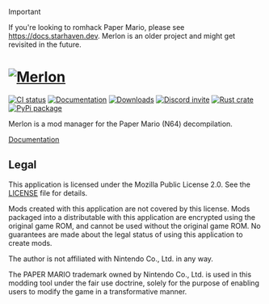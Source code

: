 > [!IMPORTANT]  
> If you're looking to romhack Paper Mario, please see https://docs.starhaven.dev. Merlon is an older project and might get revisited in the future.

# [![Merlon](assets/logo/logotype.png)](https://merlon.readthedocs.io)

[![CI status](https://img.shields.io/github/actions/workflow/status/nanaian/merlon/release.yml?branch=main)](https://github.com/nanaian/merlon/actions)
[![Documentation](https://img.shields.io/readthedocs/merlon)](https://merlon.readthedocs.io)
[![Downloads](https://img.shields.io/github/downloads/nanaian/merlon/total)](https://github.com/nanaian/merlon/releases)
[![Discord invite](https://img.shields.io/discord/279322074412089344?color=%237289DA&logo=discord&logoColor=ffffff)](https://discord.gg/paper-mario-modding-279322074412089344)
[![Rust crate](https://img.shields.io/crates/v/merlon)](https://crates.io/crates/merlon)
[![PyPi package](https://img.shields.io/pypi/v/merlon)](https://pypi.org/project/merlon/)

Merlon is a mod manager for the Paper Mario (N64) decompilation.

[Documentation](https://merlon.readthedocs.io/)

## Legal

This application is licensed under the Mozilla Public License 2.0. See the [LICENSE](LICENSE) file for details.

Mods created with this application are not covered by this license. Mods packaged into a distributable with this
application are encrypted using the original game ROM, and cannot be used without the original game ROM.
No guarantees are made about the legal status of using this application to create mods.

The author is not affiliated with Nintendo Co., Ltd. in any way.

The PAPER MARIO trademark owned by Nintendo Co., Ltd. is used in this modding tool under the fair use doctrine, solely
for the purpose of enabling users to modify the game in a transformative manner.
